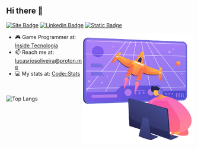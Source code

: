 ## Hi there 👋
[![Site Badge](https://img.shields.io/badge/-Site-black?style=flat-square&logo=google-chrome&logoColor=white&labelColor=black&link=https://linktr.ee/lucasriosdev)](https://linktr.ee/lucasriosdev)
[![Linkedin Badge](https://img.shields.io/badge/-Linkedin-0e76a8?style=flat-square&logo=linkedin&logoColor=white&link=https://linkedin.com/in/lucasescossia)](https://linkedin.com/in/lucasescossia)
[![Static Badge](https://img.shields.io/badge/Code%3A%3AStats-blue?link=https%3A%2F%2Fcodestats.net%2Fusers%2Flukeibol)](https://codestats.net/users/lukeibol)

<img align="right" src="dev.png" width="300"/>

- 🎮 Game Programmer at: [Inside Tecnologia](https://insidetecnologia.com/)
- 📫 Reach me at: lucasriosoliveira@proton.me
- 💻 My stats at: [Code::Stats](https://codestats.net/users/lukeibol)

</br>

![Top Langs](https://github-readme-stats.vercel.app/api/top-langs/?username=lucasfaesa&layout=compact&theme=calm)
